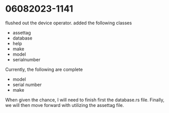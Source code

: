 # 06082023-1141

flushed out the device operator. added the following classes

- assettag
- database
- help
- make
- model
- serialnumber

Currently, the following are complete

- model
- serial number
- make

When given the chance, I will need to finish first the database.rs file. Finally, we will then move forward with utilizing the assettag file.